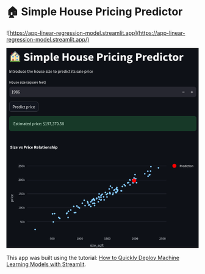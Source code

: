 # 🏠 Simple House Pricing Predictor

![https://app-linear-regression-model.streamlit.app](https://app-linear-regression-model.streamlit.app/)

<img src="https://github.com/CesarAugusto88/streamlit_model/blob/main/streamlit.png" alt="Streamlit">

This app was built using the tutorial: [How to Quickly Deploy Machine Learning Models with Streamlit](https://machinelearningmastery.com/how-to-quickly-deploy-machine-learning-models-streamlit/).
